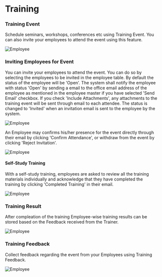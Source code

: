 # Training

### Training Event

Schedule seminars, workshops, conferences etc using Training Event. You can also invite your employees to attend the event using this feature.

<img class="screenshot" alt="Employee" src="/docs/assets/img/human-resources/training_event.png">

### Inviting Employees for Event

You can invite your employees to attend the event. You can do so by selecting the employees to be invited in the employee table.
By default the status of the employee will be 'Open'.
The system shall notify the employee with status 'Open' by sending a email to the office email address of the employee as mentioned 
in the employee master if you have selected 'Send Email' checkbox. If you check 'Include Attachments', any attachments to the training 
event will be sent through email to each attendee.
The status is changed to 'Invited' when an invitation email is sent to the employee by the system.

<img class="screenshot" alt="Employee" src="/docs/assets/img/human-resources/training_event_employee.png">

An Employee may confirms his/her presence for the event directly through their email by clicking 'Confirm Attendance', or withdraw from the event by clicking 'Reject Invitation'.

<img class="screenshot" alt="Employee" src="{{docs_base_url}}/assets/img/human-resources/training_email.png">

#### Self-Study Training

With a self-study training, employees are asked to review all the training materials individually and acknowledge that they have completed 
the training by clicking 'Completed Training' in their email.

<img class="screenshot" alt="Employee" src="{{docs_base_url}}/assets/img/human-resources/training_selfstudy.png">

### Training Result

After compleation of the training Employee-wise training results can be stored based on the Feedback received from the Trainer.

<img class="screenshot" alt="Employee" src="/docs/assets/img/human-resources/training_result.png">


### Training Feedback

Collect feedback regarding the event from your Employees using Training Feedback.

<img class="screenshot" alt="Employee" src="/docs/assets/img/human-resources/training_feedback.png">
